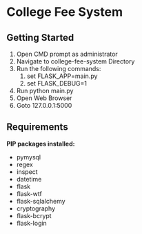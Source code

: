 # College Fee System

## Getting Started
1. Open CMD prompt as administrator
2. Navigate to college-fee-system Directory
3. Run the following commands:
    1. set FLASK_APP=main.py
    2. set FLASK_DEBUG=1
4. Run python main.py
5. Open Web Browser
6. Goto 127.0.0.1:5000

## Requirements
**PIP packages installed:**

* pymysql
* regex
* inspect
* datetime
* flask
* flask-wtf
* flask-sqlalchemy
* cryptography
* flask-bcrypt
* flask-login